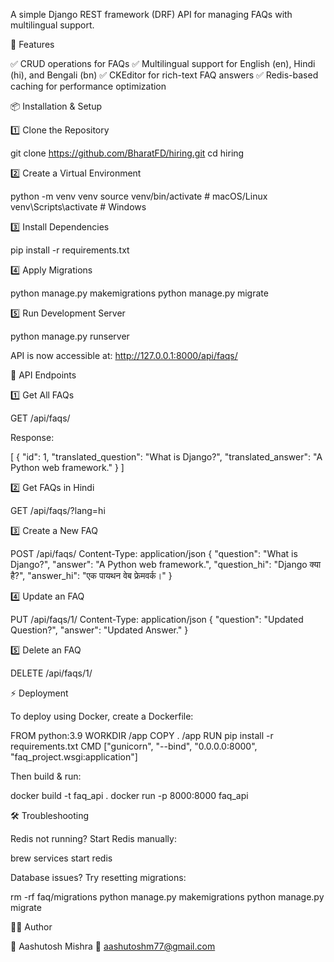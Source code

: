 A simple Django REST framework (DRF) API for managing FAQs with multilingual support.

🚀 Features

✅ CRUD operations for FAQs
✅ Multilingual support for English (en), Hindi (hi), and Bengali (bn)
✅ CKEditor for rich-text FAQ answers
✅ Redis-based caching for performance optimization

📦 Installation & Setup

1️⃣ Clone the Repository

git clone https://github.com/BharatFD/hiring.git
cd hiring

2️⃣ Create a Virtual Environment

python -m venv venv
source venv/bin/activate  # macOS/Linux
venv\Scripts\activate     # Windows

3️⃣ Install Dependencies

pip install -r requirements.txt

4️⃣ Apply Migrations

python manage.py makemigrations
python manage.py migrate

5️⃣ Run Development Server

python manage.py runserver

API is now accessible at: http://127.0.0.1:8000/api/faqs/

📡 API Endpoints

1️⃣ Get All FAQs

GET /api/faqs/

Response:

[
    {
        "id": 1,
        "translated_question": "What is Django?",
        "translated_answer": "A Python web framework."
    }
]

2️⃣ Get FAQs in Hindi

GET /api/faqs/?lang=hi

3️⃣ Create a New FAQ

POST /api/faqs/
Content-Type: application/json
{
    "question": "What is Django?",
    "answer": "A Python web framework.",
    "question_hi": "Django क्या है?",
    "answer_hi": "एक पायथन वेब फ्रेमवर्क।"
}

4️⃣ Update an FAQ

PUT /api/faqs/1/
Content-Type: application/json
{
    "question": "Updated Question?",
    "answer": "Updated Answer."
}

5️⃣ Delete an FAQ

DELETE /api/faqs/1/

⚡ Deployment

To deploy using Docker, create a Dockerfile:

FROM python:3.9
WORKDIR /app
COPY . /app
RUN pip install -r requirements.txt
CMD ["gunicorn", "--bind", "0.0.0.0:8000", "faq_project.wsgi:application"]

Then build & run:

docker build -t faq_api .
docker run -p 8000:8000 faq_api

🛠 Troubleshooting

Redis not running?
Start Redis manually:

brew services start redis

Database issues?
Try resetting migrations:

rm -rf faq/migrations
python manage.py makemigrations
python manage.py migrate

👨‍💻 Author

👤 Aashutosh Mishra
📧 aashutoshm77@gmail.com